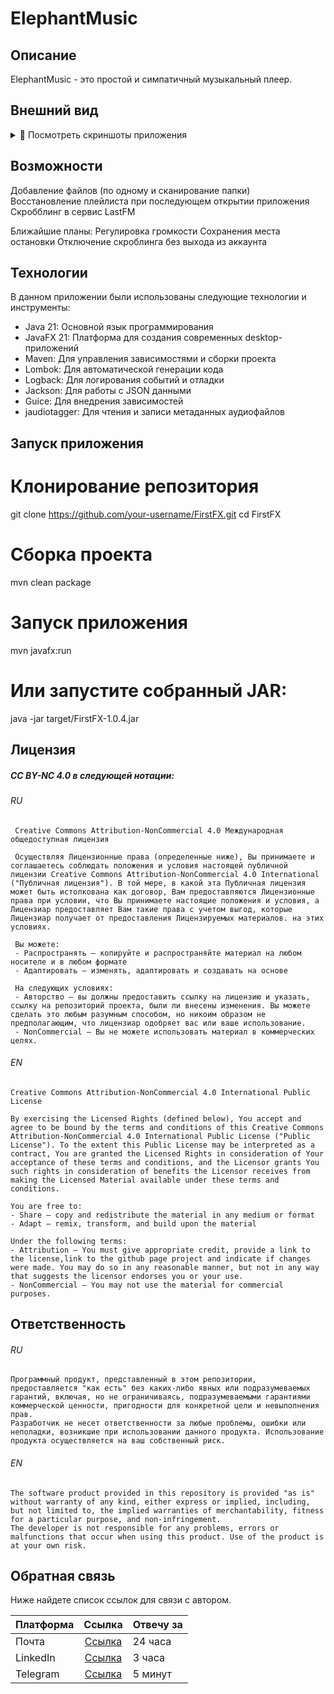 # ElephantMusic

## Описание

ElephantMusic - это простой и симпатичный музыкальный плеер.

## Внешний вид
<details>
<summary>📸 Посмотреть скриншоты приложения</summary>

### Основной интерфейс
<img width="885" height="691" alt="Главное окно" src="https://github.com/user-attachments/assets/1c925f2e-b557-4397-9721-c6407444755a" />

### Плейлист
<img width="885" height="691" alt="Пустой плейлист" src="https://github.com/user-attachments/assets/8acce0a0-3913-439f-9f00-cfa79d7d773b" />
<img width="885" height="691" alt="Плейлист с треком" src="https://github.com/user-attachments/assets/3fcaecce-4720-4169-b259-eda059531320" />

### Окно состояния авторизации в LastFM
<img width="885" height="691" alt="Окно состояния авторизации в LastFM" src="https://github.com/user-attachments/assets/e5ebc162-4dda-40dd-be32-417550149387" />

### Раздел "О программе"
<img width="885" height="691" alt="изображение" src="https://github.com/user-attachments/assets/fb04343e-959a-48c5-97bc-cf432da728e2" />

</details>

## Возможности
Добавление файлов (по одному и сканирование папки) <br>
Восстановление плейлиста при последующем открытии приложения <br>
Скробблинг в сервис LastFM<br>

Ближайшие планы:
Регулировка громкости
Сохранения места остановки
Отключение скроблинга без выхода из аккаунта

## Технологии

В данном приложении были использованы следующие технологии и инструменты:

- Java 21: Основной язык программирования
- JavaFX 21: Платформа для создания современных desktop-приложений
- Maven: Для управления зависимостями и сборки проекта
- Lombok: Для автоматической генерации кода
- Logback: Для логирования событий и отладки
- Jackson: Для работы с JSON данными
- Guice: Для внедрения зависимостей
- jaudiotagger: Для чтения и записи метаданных аудиофайлов



## Запуск приложения
# Клонирование репозитория
git clone https://github.com/your-username/FirstFX.git
cd FirstFX

# Сборка проекта
mvn clean package

# Запуск приложения
mvn javafx:run

# Или запустите собранный JAR:


java -jar target/FirstFX-1.0.4.jar

    

## Лицензия

##### CC BY-NC 4.0 в следующей нотации:
  ###### RU
     Creative Commons Attribution-NonCommercial 4.0 Международная общедоступная лицензия
     
     Осуществляя Лицензионные права (определенные ниже), Вы принимаете и соглашаетесь соблюдать положения и условия настоящей публичной лицензии Creative Commons Attribution-NonCommercial 4.0 International ("Публичная лицензия"). В той мере, в какой эта Публичная лицензия может быть истолкована как договор, Вам предоставляются Лицензионные права при условии, что Вы принимаете настоящие положения и условия, а Лицензиар предоставляет Вам такие права с учетом выгод, которые Лицензиар получает от предоставления Лицензируемых материалов. на этих условиях.
    
     Вы можете:
     - Распространять — копируйте и распространяйте материал на любом носителе и в любом формате
     - Адаптировать — изменять, адаптировать и создавать на основе 
     
     На следующих условиях:
     - Авторство — вы должны предоставить ссылку на лицензию и указать, ссылку на репозиторий проекта, были ли внесены изменения. Вы можете сделать это любым разумным способом, но никоим образом не предполагающим, что лицензиар одобряет вас или ваше использование.
     - NonCommercial — Вы не можете использовать материал в коммерческих целях.
     
  ###### EN
    Creative Commons Attribution-NonCommercial 4.0 International Public License
    
    By exercising the Licensed Rights (defined below), You accept and agree to be bound by the terms and conditions of this Creative Commons Attribution-NonCommercial 4.0 International Public License ("Public License"). To the extent this Public License may be interpreted as a contract, You are granted the Licensed Rights in consideration of Your acceptance of these terms and conditions, and the Licensor grants You such rights in consideration of benefits the Licensor receives from making the Licensed Material available under these terms and conditions.
    
    You are free to:
    - Share — copy and redistribute the material in any medium or format
    - Adapt — remix, transform, and build upon the material
    
    Under the following terms:
    - Attribution — You must give appropriate credit, provide a link to the license,link to the github page project and indicate if changes were made. You may do so in any reasonable manner, but not in any way that suggests the licensor endorses you or your use.
    - NonCommercial — You may not use the material for commercial purposes.

## Ответственность
###### RU
    Программный продукт, представленный в этом репозитории, предоставляется "как есть" без каких-либо явных или подразумеваемых гарантий, включая, но не ограничиваясь, подразумеваемыми гарантиями коммерческой ценности, пригодности для конкретной цели и невыполнения прав. 
    Разработчик не несет ответственности за любые проблемы, ошибки или неполадки, возникшие при использовании данного продукта. Использование продукта осуществляется на ваш собственный риск.
      
###### EN
    The software product provided in this repository is provided "as is" without warranty of any kind, either express or implied, including, but not limited to, the implied warranties of merchantability, fitness for a particular purpose, and non-infringement.
    The developer is not responsible for any problems, errors or malfunctions that occur when using this product. Use of the product is at your own risk.

## Обратная связь
Ниже найдете список ссылок для связи с автором.

| Платформа     | Ссылка                                                                    | Отвечу за |
| ------------- |:-------------------------------------------------------------------------:| --------- |
| Почта         | [Ссылка](mailto:andrewoficial@yandex.ru "Ссылка")                         | 24 часа   |
| LinkedIn      | [Ссылка](https://www.linkedin.com/in/andrey-kantser-126554258/ "Ссылка")  | 3 часа    |
| Telegram      | [Ссылка](https://t.me/function_void "Ссылка")                             | 5 минут   |
